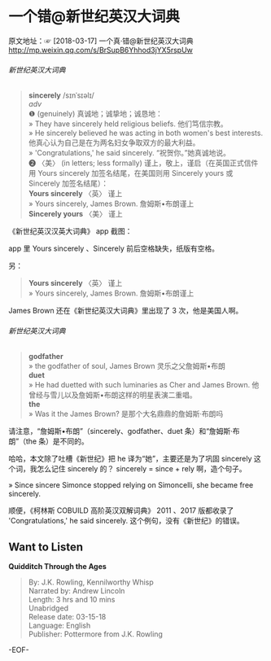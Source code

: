 # 一个错@新世纪英汉大词典  
原文地址：☞ [2018-03-17] 一个真·错@新世纪英汉大词典 http://mp.weixin.qq.com/s/BrSupB6Yhhod3jYX5rspUw  

###### 新世纪英汉大词典  
>**sincerely** /sɪnˈsɪəlɪ/  
*adv*  
❶ (genuinely) 真诚地；诚挚地；诚恳地：  
» They have sincerely held religious beliefs. 他们笃信宗教。  
» He sincerely believed he was acting in both women's best interests. 他真心认为自己是在为两名妇女争取双方的最大利益。  
» 'Congratulations,' he said sincerely. “祝贺你。”她真诚地说。  
❷ 〈美〉 (in letters; less formally) 谨上，敬上，谨启（在英国正式信件用 Yours sincerely 加签名结尾，在美国则用 Sincerely yours 或 Sincerely 加签名结尾）：  
**Yours sincerely** 〈英〉 谨上  
» Yours sincerely, James Brown. 詹姆斯•布朗谨上  
**Sincerely yours** 〈美〉 谨上  


《新世纪英汉汉英大词典》 app 截图：  


app 里 Yours sincerely 、Sincerely 前后空格缺失，纸版有空格。  

另：  
>**Yours sincerely** 〈英〉 谨上  
» Yours sincerely, James Brown. 詹姆斯•布朗谨上  

James Brown 还在《新世纪英汉大词典》里出现了 3 次，他是美国人啊。  

###### 新世纪英汉大词典  
>**godfather**  
» the godfather of soul, James Brown 灵乐之父詹姆斯•布朗  
**duet**  
» He had duetted with such luminaries as Cher and James Brown. 他曾经与雪儿以及詹姆斯•布朗这样的明星表演二重唱。  
**the**  
» Was it the James Brown? 是那个大名鼎鼎的詹姆斯·布朗吗  

请注意，“詹姆斯•布朗”（sincerely、godfather、duet 条）和“詹姆斯·布朗”（the 条）是不同的。  

哈哈，本文除了吐槽《新世纪》把 he 译为“她”，主要还是为了巩固 sincerely 这个词，我怎么记住 sincerely 的？ sincerely = since + rely 啊，造个句子。  

» Since sincere Simonce stopped relying on Simoncelli, she became free sincerely.  

顺便，《柯林斯 COBUILD 高阶英汉双解词典》 2011 、2017 版都收录了 'Congratulations,' he said sincerely.  这个例句，没有《新世纪》的错误。  

## Want to Listen  
**Quidditch Through the Ages**  
>By: J.K. Rowling, Kennilworthy Whisp  
Narrated by: Andrew Lincoln  
Length: 3 hrs and 10 mins  
Unabridged  
Release date: 03-15-18  
Language: English  
Publisher: Pottermore from J.K. Rowling  


-EOF-  
